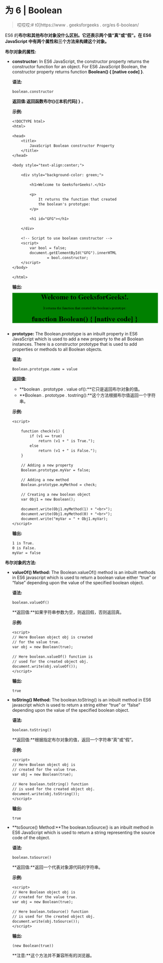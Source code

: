 # 为 6 | Boolean

> 哎哎哎:# t0]https://www . geeksforgeeks . org/es 6-boolean/

ES6 的**布尔和其他布尔对象没什么区别。它还表示两个值“真”或“假”。在 ES6 JavaScript 中有两个属性和三个方法来构建这个对象。**

**布尔对象的属性:**

*   **constructor:** In ES6 JavaScript, the constructor property returns the constructor function for an object. For ES6 JavaScript Boolean, the constructor property returns function **Boolean() { [native code] }**.

    **语法:**

    ```
    boolean.constructor
    ```

    **返回值:**返回函数**布尔(){[本机代码] }** 。

    **示例:**

    ```
    <!DOCTYPE html> 
    <html> 

    <head> 
        <title> 
            JavaScript Boolean constructor Property 
        </title> 
    </head> 

    <body style="text-align:center;"> 

        <div style="background-color: green;"> 

            <h1>Welcome to GeeksforGeeks!.</h1> 

            <p> 
                It returns the function that created 
                the boolean's prototype: 
            </p> 

            <h1 id="GFG"></h1> 

        </div> 

        <!-- Script to use boolean constructor -->
        <script> 
            var bool = false; 
            document.getElementById("GFG").innerHTML 
                    = bool.constructor; 
        </script> 
    </body> 

    </html>                     
    ```

    **输出:**
    ![](img/9ee7310989e1d97749f4e53551cafe90.png)

*   **prototype:** The Boolean.prototype is an inbuilt property in ES6 JavaScript which is used to add a new property to the all Boolean instances. There is a constructor prototype that is used to add properties or methods to all Boolean objects.

    **语法:**

    ```
    Boolean.prototype.name = value
    ```

    **返回值:**

    *   **boolean . prototype . value of():**它只是返回布尔对象的值。
    *   **Boolean . prototype . tostring():**这个方法根据布尔值返回一个字符串。

    **示例:**

    ```
    <script> 

        function check(v1) { 
            if (v1 == true) 
                return (v1 + " is True."); 
            else
                return (v1 + " is False."); 
        } 

        // Adding a new property 
        Boolean.prototype.myVar = false; 

        // Adding a new method 
        Boolean.prototype.myMethod = check; 

        // Creating a new boolean object 
        var Obj1 = new Boolean(); 

        document.write(Obj1.myMethod(1) + "<br>"); 
        document.write(Obj1.myMethod(0) + "<br>"); 
        document.write("myVar = " + Obj1.myVar); 
    </script>
    ```

    **输出:**

    ```
    1 is True.
    0 is False.
    myVar = false
    ```

**布尔对象的方法:**

*   **valueOf() Method:** The Boolean.valueOf() method is an inbuilt methods in ES6 javascript which is used to return a boolean value either “true” or “false” depending upon the value of the specified boolean object.

    **语法:**

    ```
    boolean.valueOf()
    ```

    **返回值:**如果字符串参数为空，则返回假，否则返回真。

    **示例:**

    ```
    <script> 
    // Here Boolean object obj is created 
    // for the value true. 
    var obj = new Boolean(true); 

    // Here boolean.valueOf() function is 
    // used for the created object obj. 
    document.write(obj.valueOf()); 
    </script> 
    ```

    **输出:**

    ```
    true
    ```

*   **toString() Method:** The boolean.toString() is an inbuilt method in ES6 javascript which is used to return a string either “true” or “false” depending upon the value of the specified boolean object.

    **语法:**

    ```
    boolean.toString()
    ```

    **返回值:**根据指定布尔对象的值，返回一个字符串“真”或“假”。

    **示例:**

    ```
    <script> 
    // Here Boolean object obj is 
    // created for the value true. 
    var obj = new Boolean(true); 

    // Here boolean.toString() function 
    // is used for the created object obj. 
    document.write(obj.toString()); 
    </script> 
    ```

    **输出:**

    ```
    true
    ```

*   **toSource() Method:**The boolean.toSource() is an inbuilt method in ES6 JavaScript which is used to return a string representing the source code of the object.

    **语法:**

    ```
    boolean.toSource()
    ```

    **返回值:**返回一个代表对象源代码的字符串。

    **示例:**

    ```
    <script> 
    // Here Boolean object obj is 
    // created for the value true. 
    var obj = new Boolean(true); 

    // Here boolean.toSource() function 
    // is used for the created object obj. 
    document.write(obj.toSource()); 
    </script>
    ```

    **输出:**

    ```
    (new Boolean(true)) 
    ```

    **注意:**这个方法并不兼容所有的浏览器。